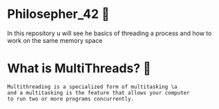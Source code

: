 # Philosepher_42  :tada:
In this repository u will see he basics of threading a process and how to work on the same memory space

# What is MultiThreads? 🧵

    Multithreading is a specialized form of multitasking \a
    and a multitasking is the feature that allows your computer 
    to run two or more programs concurrently.
